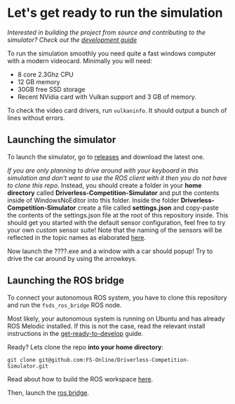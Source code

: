 # Let's get ready to run the simulation
*Interested in building the project from source and contributing to the simulator? Check out the [development guide](docs/how-to-develop.md)*

To run the simulation smoothly you need quite a fast windows computer with a modern videocard.
Minimally you will need:
* 8 core 2.3Ghz CPU
* 12 GB memory
* 30GB free SSD storage
* Recent NVidia card with Vulkan support and 3 GB of memory.

To check the video card drivers, run `vulkaninfo`. It should output a bunch of lines without errors.

## Launching the simulator
To launch the simulator, go to [releases](https://github.com/FS-Online/Driverless-Competition-Simulator/releases) and download the latest one.

*If you are only planning to drive around with your keyboard in this simulation and don't want to use the ROS client with it then you do not have to clone this repo*. Instead, you should create a folder in your **home directory** called **Driverless-Competition-Simulator** and put the contents inside of WindowsNoEditor into this folder. Inside the folder **Driverless-Competition-Simulator** create a file called **settings.json** and copy-paste the contents of the settings.json file at the root of this repository inside. This should get you started with the default sensor configuration, feel free to try your own custom sensor suite! Note that the naming of the sensors will be reflected in the topic names as elaborated [here](ros-bridge.md).

Now launch the ????.exe and a window with a car should popup!
Try to drive the car around by using the arrowkeys.

## Launching the ROS bridge
To connect your autonomous ROS system, you have to clone this repository and run the `fsds_ros_bridge` ROS node.

Most likely, your autonomous system is running on Ubuntu and has already ROS Melodic installed.
If this is not the case, read the relevant install instructions in the [get-ready-to-develop](get-ready-to-develop.md) guide.

Ready? Lets clone the repo **into your home directory**:
```
git clone git@github.com:FS-Online/Driverless-Competition-Simulator.git
```

Read about how to build the ROS workspace [here](building-ros.md).

Then, launch the [ros bridge](ros-bridge.md).